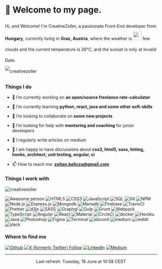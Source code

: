 <h1>
    👋 Welcome to my page. 
</h1>


<p style="line-height:36px">
    Hi, and Welcome! I'm CreativeZoller, a passionate Front-End developer from <b>Hungary</b>, 
    currently living in <b>Graz, Austria</b>, where the weather is 
    <img id="wicon" src="http://openweathermap.org/img/wn/02d@2x.png" alt="Weather icon" width="28" />
     few clouds and the current temperature is 26°C, and the sunset is only at Invalid Date.<br />
    <img src="https://komarev.com/ghpvc/?username=creativezoller&label=Profile%20views&color=0e75b6&style=flat" alt="creativezoller" />
</p>

<h3>Things I do</h3>

- 🔭 I’m currently working on **an open/source freelance rate-calculator**

- 🌱 I’m currently learning **python, react, java and some other soft-skills**

- 👯 I’m looking to collaborate on **some new projects**

- 🤝 I’m looking for help with **mentoring and coaching** for junior developers

- 📝 I regularly write articles on medium

- 💬 I am happy to have discussions about **css3, html5, sass, linting, hooks, architect, unit testing, angular, ci**

- 📫 How to reach me: **zoltan.belicza@gmail.com**


<h3>Things I work with</h3>
<p>
    <img align="center" src="https://github-readme-stats.vercel.app/api/top-langs?username=creativezoller&show_icons=true&locale=en&layout=compact" alt="creativezoller" />
</p>
<p>
    <img alt="Awesome person" src="https://badgen.net/badge/icon/awesome?icon=awesome&label&color=green" />
    <img alt="HTML5" src="https://badgen.net/badge/icon/html5?icon=libraries&label&color=red" />
    <img alt="CSS3" src="https://badgen.net/badge/icon/css3?icon=libraries&label&color=red" />
    <img alt="JavaScript" src="https://badgen.net/badge/icon/javascript?icon=typescript&label&color=red" />
    <img alt="SQL" src="https://badgen.net/badge/icon/mysql?icon=libraries&label&color=grey" />
    <img alt="Git" src="https://badgen.net/badge/icon/git?icon=git&label" />
    <img alt="NPM" src="https://badgen.net/badge/icon/npm?icon=npm&label&color=purple" />
    <img alt="Node.js" src="https://badgen.net/badge/icon/nodejs?icon=libraries&label&color=purple" />
    <img alt="Express.js" src="https://badgen.net/badge/icon/expressjs?icon=libraries&label&color=purple" />
    <img alt="Mongodb" src="https://badgen.net/badge/icon/mongodb?icon=libraries&label&color=grey" />
    <img alt="Mariadb" src="https://badgen.net/badge/icon/mariadb?icon=libraries&label&color=grey" />
    <img alt="Firebase" src="https://badgen.net/badge/icon/firebase?icon=googleplay&label&color=grey" />
    <img alt="TravisCI" src="https://badgen.net/badge/icon/travis?icon=travis&label&color=cyan" />
    <img alt="Prettier" src="https://badgen.net/badge/icon/prettier?icon=libraries&label&color=cyan" />
    <img alt="d3js" src="https://badgen.net/badge/icon/d3js?icon=libraries&label&color=yellow" />
    <img alt="SASS" src="https://badgen.net/badge/icon/sass?icon=libraries&label&color=red" />
    <img alt="Graphql" src="https://badgen.net/badge/icon/graphql?icon=graphql&label&color=grey" />
    <img alt="Gulp" src="https://badgen.net/badge/icon/gulp?icon=libraries&label&color=purple" />
    <img alt="Grunt" src="https://badgen.net/badge/icon/grunt?icon=libraries&label&color=purple" />
    <img alt="Webpack" src="https://badgen.net/badge/icon/webpack?icon=libraries&label&color=purple" />
    <img alt="TypeScript" src="https://badgen.net/badge/icon/typescript?icon=typescript&label&color=red" />
    <img alt="Angular" src="https://badgen.net/badge/icon/angular?icon=libraries&label&color=red" />
    <img alt="React" src="https://badgen.net/badge/icon/react?icon=libraries&label&color=red" />
    <img alt="Material" src="https://badgen.net/badge/icon/sass?icon=libraries&label&color=yellow" />
    <img alt="CircleCI" src="https://badgen.net/badge/icon/circleci?icon=circleci&label&color=cyan" />
    <img alt="docker" src="https://badgen.net/badge/icon/docker?icon=docker&label" />
    <img alt="Heroku" src="https://badgen.net/badge/icon/heroku?icon=libraries&label&color=cyan" />
    <img alt="Java" src="https://badgen.net/badge/icon/java?icon=java&label&color=yellow" />
    <img alt="Photoshop" src="https://badgen.net/badge/icon/photoshop?icon=libraries&label&color=red" />
    <img alt="Figma" src="https://badgen.net/badge/icon/figma?icon=libraries&label&color=red" />
    <img alt="Terminal" src="https://badgen.net/badge/icon/terminal?icon=terminal&label&color=cyan" />
    <img alt="discord" src="https://badgen.net/badge/icon/visualstudio?icon=visualstudio&label&color=cyan" />
    <img alt="medium" src="https://badgen.net/badge/icon/medium?icon=medium&label&color=green" />
    <img alt="reddit" src="https://badgen.net/badge/icon/reddit?icon=reddit&label&color=green" />
    <img alt="slack" src="https://badgen.net/badge/icon/slack?icon=slack&label&color=green" />
</p>


<h3>Where to find me</h3>
<p>
    <a href="https://github.com/CreativeZoller" target="_blank"><img alt="Github" src="https://img.shields.io/badge/GitHub-%2312100E.svg?&style=for-the-badge&logo=Github&logoColor=white" /></a>
    <a href="https://x.com/BeliczaZj" target="_blank"><img alt="X (formerly Twitter) Follow" src="https://img.shields.io/twitter/follow/BeliczaZJ?style=for-the-badge&logoColor=white" /></a>
    <a href="https://www.linkedin.com/in/beliczazoltanjanos/" target="_blank"><img alt="LinkedIn" src="https://img.shields.io/badge/linkedin-%230077B5.svg?&style=for-the-badge&logo=linkedin&logoColor=white" /></a>
    <a href="https://medium.com/@zolee_jackoway" target="_blank"><img alt="Medium" src="https://img.shields.io/badge/medium-%2312100E.svg?&style=for-the-badge&logo=medium&logoColor=white" /></a>
</p>

------------
<p align="center">Last refresh: Tuesday, 18 June at 10:58 CEST</p>
